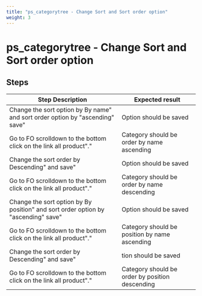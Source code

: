 ```yaml
---
title: "ps_categorytree - Change Sort and Sort order option"
weight: 3
---
```


# ps_categorytree - Change Sort and Sort order option
## Steps
| Step Description | Expected result |
| ----- | ----- |
| Change the sort option by By name" and sort order option by "ascending"  save" | Option should be saved |
| Go to FO scrolldown to the bottom click on the link all product"." | Category should be order by name ascending |
| Change the sort order by Descending" and save" | Option should be saved |
| Go to FO scrolldown to the bottom click on the link all product"." | Category should be order by name descending |
| Change the sort option by By position" and sort order option by "ascending"  save" | Option should be saved |
| Go to FO scrolldown to the bottom click on the link all product"." | Category should be position by name ascending |
| Change the sort order by Descending" and save" | tion should be saved |
| Go to FO scrolldown to the bottom click on the link all product"." | Category should be order by position descending |
